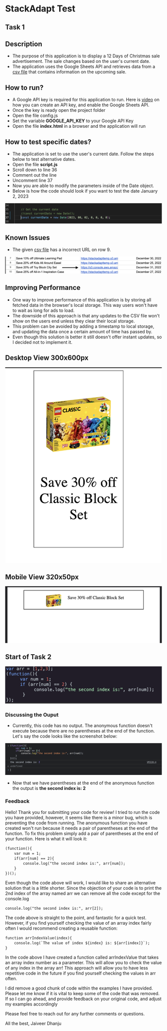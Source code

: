 # StackAdapt Test

## Task 1

## Description
- The purpose of this application is to display a 12 Days of Christmas sale advertisement. The sale changes based on the user's current date.
- The application uses the Google Sheets API and retrieves data from a [csv file](https://docs.google.com/spreadsheets/d/1D4-ZYeQS7-hS_uOeJ62vRHsJODcnn1pEYBqJgsGfu_Q/edit#gid=1383889228) that contains information on the upcoming sale.

## How to run?
- A Google API key is required for this application to run. Here is [video](https://www.youtube.com/watch?v=nqlyLZxX0ys&ab_channel=DealsandTrainingbySan) on how you can create an API key, and enable the Google Sheets API.
- Once the key is ready open the project folder
- Open the file config.js
- Set the variable **GOOGLE_API_KEY** to your Google API Key
- Open the file **index.html** in a browser and the application will run

## How to test specific dates?
- The application is set to use the user's current date. Follow the steps below to test alternative dates.
- Open the file **script.js**
- Scroll down to line 36
- Comment out the line
- Uncomment line 37
- Now you are able to modify the parameters inside of the Date object.
- Below is how the code should look if you want to test the date January 2, 2023

![screenshot1](images/sc1.png)

## Known Issues
- The given [csv file](https://docs.google.com/spreadsheets/d1D4-ZYeQS7-hS_uOeJ62vRHsJODcnn1pEYBqJgsGfu_Q/edit#gid=1383889228) has a incorrect URL on row 9.

![screenshot2](images/sc2.png)

## Improving Performance
- One way to improve performance of this application is by storing all fetched data in the browser's local storage. This way users won't have to wait as long for ads to load.
- The downside of this approach is that any updates to the CSV file won't show on the users end unless they clear their local storage.
- This problem can be avoided by adding a timestamp to local storage, and updating the data once a certain amount of time has passed by.
- Even though this solution is better it still doesn't offer instant updates, so I decided not to implement it.

## Desktop View 300x600px

![sc3](images/sc3.png)

## Mobile View 320x50px

![sc4](images/sc4.png)

## Start of Task 2

![sc5](images/sc5.png)

### Discussing the Ouput

- Currently, this code has no output. The anonymous function doesn't execute because there are no parentheses at the end of the function. Let's say the code looks like the screenshot below:

![sc6](images/sc6.png)

- Now that we have parentheses at the end of the anonymous function the output is **the second index is: 2**

### Feedback
Hello! Thank you for submitting your code for review! I tried to run the code you have provided, however, it seems like there is a minor bug, which is preventing the code from running. The anonymous function you have created won't run because it needs a pair of parentheses at the end of the function. To fix this problem simply add a pair of parentheses at the end of your function. Here is what it will look it:

```
(function(){
    var num = 1;
    if(arr[num] == 2){
        console.log("the second index is:", arr[num]);
    }
})();
```

Even though the code above will work, I would like to share an alternative solution that is a little shorter. Since the objection of your code is to print the 2nd index of the array named arr we can remove all the code except for the console.log

```
console.log("the second index is:", arr[2]);
```

The code above is straight to the point, and fantastic for a quick test. However, if you find yourself checking the value of an array index fairly often I would recommend creating a reusable function:

```
function arrIndexValue(index){
    console.log(`The value of index ${index} is: ${arr[index]}`);
}
```

In the code above I have created a function called arrIndexValue that takes an array index number as a parameter. This will allow you to check the value of any index in the array arr! This approach will allow you to have less repetitive code in the future if you find yourself checking the values in arr often.

I did remove a good chunk of code within the examples I have provided. Please let me know if it is vital to keep some of the code that was removed. If so I can go ahead, and provide feedback on your original code, and adjust my examples accordingly

Please feel free to reach out for any further comments or questions.

All the best,
Jaiveer Dhanju




